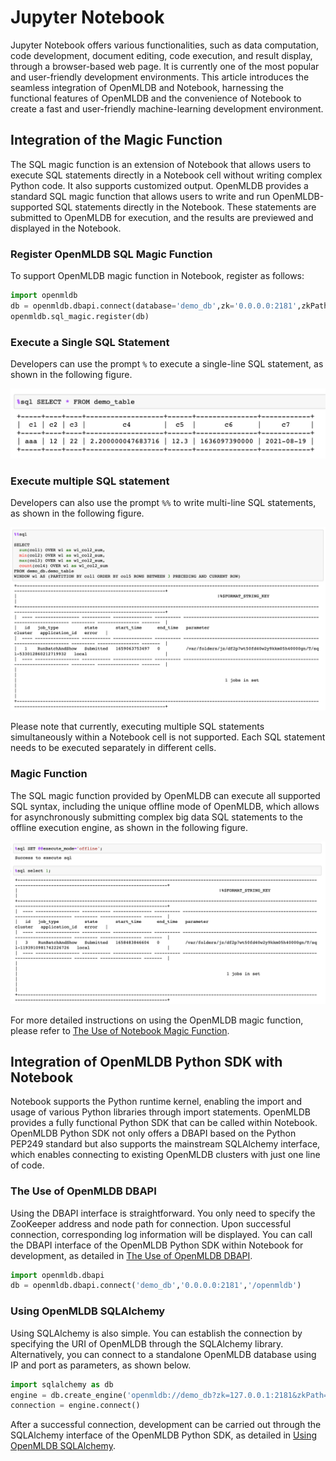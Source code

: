 # Jupyter Notebook

Jupyter Notebook offers various functionalities, such as data computation, code development, document editing, code execution, and result display, through a browser-based web page. It is currently one of the most popular and user-friendly development environments. This article introduces the seamless integration of OpenMLDB and Notebook, harnessing the functional features of OpenMLDB and the convenience of Notebook to create a fast and user-friendly machine-learning development environment.

## Integration of the Magic Function

The SQL magic function is an extension of Notebook that allows users to execute SQL statements directly in a Notebook cell without writing complex Python code. It also supports customized output. OpenMLDB provides a standard SQL magic function that allows users to write and run OpenMLDB-supported SQL statements directly in the Notebook. These statements are submitted to OpenMLDB for execution, and the results are previewed and displayed in the Notebook.

### Register OpenMLDB SQL Magic Function

To support OpenMLDB magic function in Notebook, register as follows:

  ```Python
  import openmldb
  db = openmldb.dbapi.connect(database='demo_db',zk='0.0.0.0:2181',zkPath='/openmldb')
  openmldb.sql_magic.register(db)
  ```

### Execute a Single SQL Statement

Developers can use the prompt `%` to execute a single-line SQL statement, as shown in the following figure.

![img](images/single.png)

### Execute multiple SQL statement

Developers can also use the prompt `%%` to write multi-line SQL statements, as shown in the following figure.

![img](images/muti.png)

Please note that currently, executing multiple SQL statements simultaneously within a Notebook cell is not supported. Each SQL statement needs to be executed separately in different cells.

### Magic Function

The SQL magic function provided by OpenMLDB can execute all supported SQL syntax, including the unique offline mode of OpenMLDB, which allows for asynchronously submitting complex big data SQL statements to the offline execution engine, as shown in the following figure.

![img](images/support_function.png)

For more detailed instructions on using the OpenMLDB magic function, please refer to [The Use of Notebook Magic Function](https://openmldb.ai/docs/en/main/quickstart/sdk/python_sdk.html#notebook-magic-function).

## Integration of OpenMLDB Python SDK with Notebook

Notebook supports the Python runtime kernel, enabling the import and usage of various Python libraries through import statements. OpenMLDB provides a fully functional Python SDK that can be called within Notebook. OpenMLDB Python SDK not only offers a DBAPI based on the Python PEP249 standard but also supports the mainstream SQLAlchemy interface, which enables connecting to existing OpenMLDB clusters with just one line of code.

### The Use of OpenMLDB DBAPI

Using the DBAPI interface is straightforward. You only need to specify the ZooKeeper address and node path for connection. Upon successful connection, corresponding log information will be displayed. You can call the DBAPI interface of the OpenMLDB Python SDK within Notebook for development, as detailed in [The Use of OpenMLDB DBAPI](https://openmldb.ai/docs/en/main/quickstart/sdk/python_sdk.html#openmldb-dbapi).

```Python
import openmldb.dbapi
db = openmldb.dbapi.connect('demo_db','0.0.0.0:2181','/openmldb')
```

### Using OpenMLDB SQLAlchemy

Using SQLAlchemy is also simple. You can establish the connection by specifying the URI of OpenMLDB through the SQLAlchemy library. Alternatively, you can connect to a standalone OpenMLDB database using IP and port as parameters, as shown below.

```Python
import sqlalchemy as db
engine = db.create_engine('openmldb://demo_db?zk=127.0.0.1:2181&zkPath=/openmldb')
connection = engine.connect()
```

After a successful connection, development can be carried out through the SQLAlchemy interface of the OpenMLDB Python SDK, as detailed in [Using OpenMLDB SQLAlchemy](https://openmldb.ai/docs/en/main/quickstart/sdk/python_sdk.html#openmldb-sqlalchemy).

